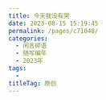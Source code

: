 ```yaml
---
title: 今天我没有哭
date: 2023-08-15 15:19:45
permalink: /pages/c71048/
categories:
  - 闲言碎语
  - 随写编年
  - 2023年
tags:
  - 
titleTag: 原创
---
```

